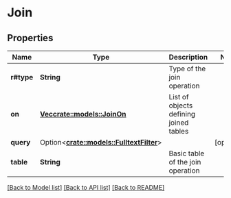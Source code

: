 # Join

## Properties

Name | Type | Description | Notes
------------ | ------------- | ------------- | -------------
**r#type** | **String** | Type of the join operation | 
**on** | [**Vec<crate::models::JoinOn>**](joinOn.md) | List of objects defining joined tables | 
**query** | Option<[**crate::models::FulltextFilter**](fulltextFilter.md)> |  | [optional]
**table** | **String** | Basic table of the join operation | 

[[Back to Model list]](../README.md#documentation-for-models) [[Back to API list]](../README.md#documentation-for-api-endpoints) [[Back to README]](../README.md)


